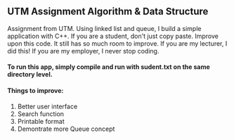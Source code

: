 ## UTM Assignment Algorithm & Data Structure
Assignment from UTM. Using linked list and queue, I build a simple application with C++.
If you are a student, don't just copy paste. Improve upon this code. It still has so much room to improve.
If you are my lecturer, I did this!
If you are my employer, I never stop coding.

#### To run this app, simply compile and run with sudent.txt on the same directory level.

#### Things to improve:
1. Better user interface
2. Search function
3. Printable format
4. Demontrate more Queue concept
